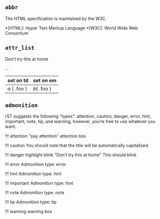 ## `abbr` 

The HTML specification is maintained by the W3C.

*[HTML]: Hyper Text Markup Language
*[W3C]:  World Wide Web Consortium

## `attr_list`

<div class="admonition danger highlight blink">
<p class="admonition-title">Don't try this at home</p>
<p>...</p>
</div>


| set on td    | set on em   |
|--------------|-------------|
| *a* { .foo } | *b*{ .foo } |

## `admonition`

rST suggests the following “types”: attention, caution, danger, error, hint, important, note, tip, and warning; however, you’re free to use whatever you want.


!!! attention "pay attention"
	attention box

!!! caution
    You should note that the title will be automatically capitalized.

!!! danger highlight blink "Don't try this at home"
	This should blink

!!! error
	Admonition type: error

!!! hint
	Admonition type: hint

!!! important
	Admonition type: hint

!!! note
	Admonition type: note

!!! tip
	Admonition type: tip

!!! warning
	warning box

